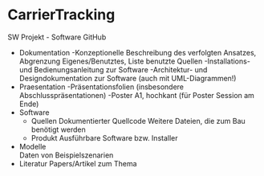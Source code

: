 # CarrierTracking
SW Projekt - Software GitHub

- Dokumentation	
	-Konzeptionelle Beschreibung des verfolgten Ansatzes, Abgrenzung Eigenes/Benutztes, Liste benutzte Quellen
	-Installations- und Bedienungsanleitung zur Software
	-Architektur- und Designdokumentation zur Software (auch mit UML-Diagrammen!)
- Praesentation	
	-Präsentationsfolien (insbesondere Abschlusspräsentationen)
	-Poster A1, hochkant (für Poster Session am Ende)
- Software	
  - Quellen	
	  Dokumentierter Quellcode
	  Weitere Dateien, die zum Bau benötigt werden
  - Produkt	
	  Ausführbare Software bzw. Installer
- Modelle	
	Daten von Beispielszenarien
- Literatur	
	Papers/Artikel zum Thema
